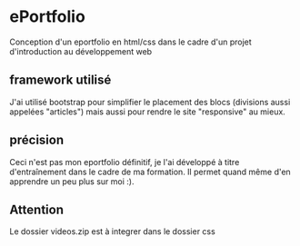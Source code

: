 # ePortfolio
Conception d'un eportfolio en html/css dans le cadre d'un projet d'introduction au développement web

## framework utilisé 

J'ai utilisé bootstrap pour simplifier le placement des blocs (divisions aussi appelées "articles") mais aussi pour rendre le site "responsive" au mieux.

## précision

Ceci n'est pas mon eportfolio définitif, je l'ai développé à titre d'entraînement dans le cadre de ma formation. Il permet quand même d'en apprendre un peu plus sur moi :).

## Attention

Le dossier videos.zip est à integrer dans le dossier css

